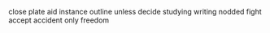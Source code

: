 close plate aid instance outline unless decide studying writing nodded fight accept accident only freedom